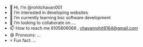- 👋 Hi, I’m @rohitchavan001
- 👀 I’m interested in developing websites
- 🌱 I’m currently learning bsc software development
- 💞️ I’m looking to collaborate on ...
- 📫 How to reach me 8105806068 , chavanrohit8164@gmail.com
- 😄 Pronouns: ...
- ⚡ Fun fact: ...

<!---
rohitchavan001/rohitchavan001 is a ✨ special ✨ repository because its `README.md` (this file) appears on your GitHub profile.
You can click the Preview link to take a look at your changes.
--->


